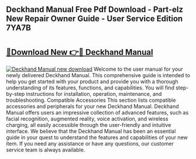 ## Deckhand Manual Free Pdf Download - Part-elz New Repair Owner Guide - User Service Edition 7YA7B

# <h2><a href="http://bc29871.oget.top/?id=Deckhand+Manual">🔗Download New 👉🔴 Deckhand Manual</a></h2>

[![Deckhand Manual new download](https://i.imgur.com/5g1atiW.png)](http://bc29871.oget.top/?id=Deckhand+Manual)
Welcome to the user manual for your newly delivered Deckhand Manual. This comprehensive guide is intended to help you get started with your product and provide you with a thorough understanding of its features, functions, and capabilities. You will find step-by-step instructions for installation, operation, maintenance, and troubleshooting. Compatible Accessories This section lists compatible accessories and peripherals for your new Deckhand Manual. Deckhand Manual offers users an impressive collection of advanced features, such as facial recognition, augmented reality, voice activation, and wireless charging, all easily accessible through the user-friendly and intuitive interface. We believe that the Deckhand Manual has been an essential guide in your quest to understand the features and capabilities of your new item. If you need any assistance or have any questions, our customer service team is always available.
